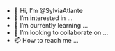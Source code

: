 - 👋 Hi, I’m @SylviaAtlante
- 👀 I’m interested in ...
- 🌱 I’m currently learning ...
- 💞️ I’m looking to collaborate on ...
- 📫 How to reach me ...

<!---
SylviaAtlante/SylviaAtlante is a ✨ special ✨ repository because its `README.md` (this file) appears on your GitHub profile.
You can click the Preview link to take a look at your changes.
--->
